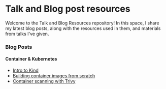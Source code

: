 # Talk and Blog post resources
Welcome to the Talk and Blog Resources repository! In this space, I share my latest blog posts, along with the resources used in them, and materials from talks I've given.

### Blog Posts
#### Container & Kubernetes
- [Intro to Kind](./blog/introKind/)
- [Building container images from scratch](./blog/buildingContainerImagesFromScratch/)
- [Container scanning with Trivy](./blog/containerScaningWithTrivy/)